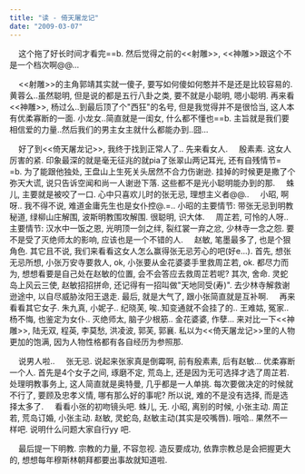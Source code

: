 ```yaml
---
title: "读 - 倚天屠龙记"
date: "2009-03-07"
---
```


    这个拖了好长时间才看完==b. 然后觉得之前的<<射雕>>, <<神雕>>跟这个不是一个档次啊@@...

    <<射雕>>的主角郭靖其实就一傻子, 要写如何傻如何憨并不是还是比较容易的. 黄蓉么..虽然聪明, 但是说的都是五行八卦之类, 要不就是小聪明, 嗯小聪明. 再来看<<神雕>>, 杨过么..到最后顶了个"西狂"的名号, 但是我觉得并不是很恰当, 这人本有优柔寡断的一面. 小龙女..简直就是一闺女, 什么都不懂也==b. 主旨就是我们要相信爱的力量..然后我们的男主女主就什么都能办到..囧...

    好了到<<倚天屠龙记>>, 我终于找到正常人了.. 先来看女人.     殷素素. 这女人厉害的紧. 印象最深的就是毫无征兆的就pia了张翠山两记耳光, 还有自残情节= =b. 为了能跟他独处, 王盘山上生死关头居然不合力伤谢逊. 挂掉的时候更是撒了个弥天大谎, 说只告诉空闻和尚一人谢逊下落. 这些都不是光小聪明能办到的那.     蛛儿, 主要就是被咬了一口. 心中只喜欢儿时的张无忌, 理想主义者@@..     小昭, 啊呀.. 我不得不说, 难道金庸先生也是女仆控@.=.. 小昭的主要情节: 带张无忌到明教秘道, 绿柳山庄解围, 波斯明教围攻解围. 很聪明, 识大体.     周芷若, 可怜的人呀.. 主要情节: 汉水中一饭之恩, 光明顶一剑之绊, 裂红裳一弃之忿, 少林寺一念之怨. 要不是受了灭绝师太的影响, 应该也是一个不错的人.     赵敏, 笔墨最多了, 也是个狠角色. 其它且不说, 我们来看看这女人怎么赢得张无忌芳心的吧(好e...). 首先, 想张无忌所想, 小张万安寺要救人, ok, 小张要从金花婆婆手里救周芷若, ok. 都尽力而为, 想想看要是自己处在赵敏的位置, 会不会答应去救周芷若呢? 其次, 舍命. 灵蛇岛上风云三使, 赵敏招招拼命, 还记得有一招叫做"天地同受(寿)". 去少林寺解救谢逊途中, 以自尽威胁汝阳王退走. 最后, 就是大气了, 跟小张简直就是互补啊.     再来看看其它女子. 朱九真, 小妮子.. 纪晓芙, 唉..知变通就不会挂了的.. 王难姑, 冤家.. 杨不悔, 也鉴定为女仆.. 灭绝师太, 脑子少根筋.. 金花婆婆, 作孽... 来对比一下<<神雕>>, 陆无双, 程英, 李莫愁, 洪凌波, 郭芙, 郭襄. 私以为<<倚天屠龙记>>里的人物更加的饱满, 因为人物性格都有各自经历为参照那.

    说男人啦..     张无忌. 说起来张家真是倒霉啊, 前有殷素素, 后有赵敏... 优柔寡断一个人. 首先是4个女子之间, 琢磨不定, 荒岛上, 还是因为无可选择才选了周芷若. 处理明教事务上, 这人简直就是奥特曼, 几乎都是一人单挑. 每次要做决定的时候就不行了, 要顾及忠孝义情, 哪有那么好的事呢? 所以说, 难的不是没有选择, 而是选择太多了.     看看小张的初吻镜头吧. 蛛儿, 无. 小昭, 离别的时候, 小张主动. 周芷若, 荒岛订婚, 小张主动. 赵敏, 灵蛇岛, 赵敏主动(其实是咬嘴唇). 哦哈.. 果然不一样吧. 说明什么问题大家自行yy 吧.

    最后提一下明教. 宗教的力量, 不容忽视. 造反要成功, 依靠宗教总是会把握更大的, 想想每年穆斯林朝拜都要出事故就知道啦.
